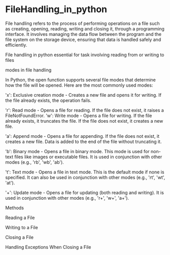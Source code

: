 # FileHandling_in_python
File handling refers to the process of performing operations on a file such as creating, opening, reading, writing and closing it, through a programming interface. It involves managing the data flow between the program and the file system on the storage device, ensuring that data is handled safely and efficiently.

File handling in python  essential for task involving  reading from or writing to files 


modes in file handling


In Python, the open function supports several file modes that determine how the file will be opened. Here are the most commonly used modes:

'x': Exclusive creation mode - Creates a new file and opens it for writing. If the file already exists, the operation fails.

'r': Read mode - Opens a file for reading. If the file does not exist, it raises a FileNotFoundError.
'w': Write mode - Opens a file for writing. If the file already exists, it truncates the file. If the file does not exist, it creates a new file.

'a': Append mode - Opens a file for appending. If the file does not exist, it creates a new file. Data is added to the end of the file without truncating it.


'b': Binary mode - Opens a file in binary mode. This mode is used for non-text files like images or executable files. It is used in conjunction with other modes (e.g., 'rb', 'wb', 'ab').

't': Text mode - Opens a file in text mode. This is the default mode if none is specified. It can also be used in conjunction with other modes (e.g., 'rt', 'wt', 'at').

'+': Update mode - Opens a file for updating (both reading and writing). It is used in conjunction with other modes (e.g., 'r+', 'w+', 'a+').


Methods

Reading a File

Writing to a File

Closing a File

Handling Exceptions When Closing a File
